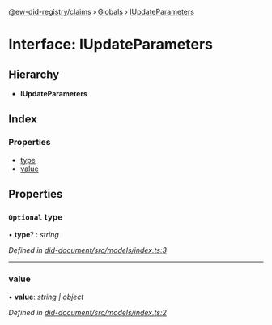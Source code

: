 [@ew-did-registry/claims](../README.md) › [Globals](../globals.md) › [IUpdateParameters](iupdateparameters.md)

# Interface: IUpdateParameters

## Hierarchy

* **IUpdateParameters**

## Index

### Properties

* [type](iupdateparameters.md#optional-type)
* [value](iupdateparameters.md#value)

## Properties

### `Optional` type

• **type**? : *string*

*Defined in [did-document/src/models/index.ts:3](https://github.com/energywebfoundation/ew-did-registry/blob/b1d68b0/packages/did-document/src/models/index.ts#L3)*

___

###  value

• **value**: *string | object*

*Defined in [did-document/src/models/index.ts:2](https://github.com/energywebfoundation/ew-did-registry/blob/b1d68b0/packages/did-document/src/models/index.ts#L2)*
